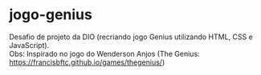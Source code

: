 # jogo-genius
 Desafio de projeto da DIO (recriando jogo Genius utilizando HTML, CSS e JavaScript). <br />
 Obs: Inspirado no jogo do Wenderson Anjos (The Genius: https://francisbftc.github.io/games/thegenius/)
